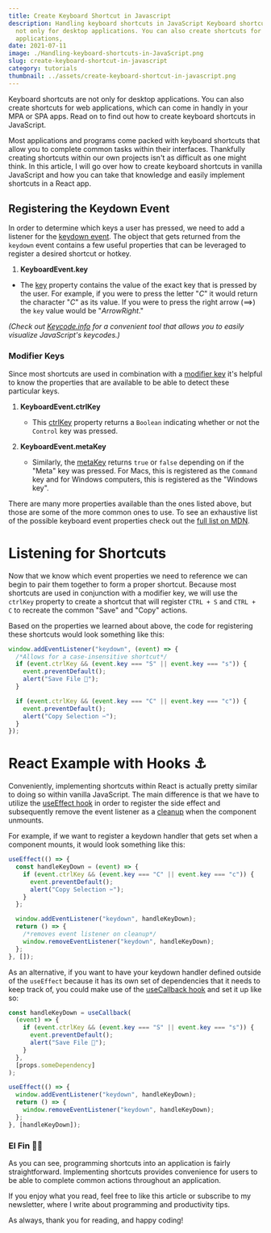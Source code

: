 ```yaml
---
title: Create Keyboard Shortcut in Javascript
description: Handling keyboard shortcuts in JavaScript Keyboard shortcuts are
  not only for desktop applications. You can also create shortcuts for web
  applications,
date: 2021-07-11
image: ./Handling-keyboard-shortcuts-in-JavaScript.png
slug: create-keyboard-shortcut-in-javascript
category: tutorials
thumbnail: ../assets/create-keyboard-shortcut-in-javascript.png
---
```


Keyboard shortcuts are not only for desktop applications. You can also create shortcuts for web applications, which can come in handly in your MPA or SPA apps. Read on to find out how to create keyboard shortcuts in JavaScript.

Most applications and programs come packed with keyboard shortcuts that allow you to complete common tasks within their interfaces. Thankfully creating shortcuts within our own projects isn't as difficult as one might think. In this article, I will go over how to create keyboard shortcuts in vanilla JavaScript and how you can take that knowledge and easily implement shortcuts in a React app.

## Registering the Keydown Event

In order to determine which keys a user has pressed, we need to add a listener for the [keydown event](https://developer.mozilla.org/en-US/docs/Web/API/Document/keydown_event). The object that gets returned from the `keydown` event contains a few useful properties that can be leveraged to register a desired shortcut or hotkey.

1.  **KeyboardEvent.key**

- The [key](https://developer.mozilla.org/en-US/docs/Web/API/KeyboardEvent/key) property contains the value of the exact key that is pressed by the user. For example, if you were to press the letter "_C_" it would return the character "_C_" as its value. If you were to press the right arrow (==>) the `key` value would be "_ArrowRight_."

_(Check out [Keycode.info](https://keycode.info/) for a convenient tool that allows you to easily visualize JavaScript's keycodes.)_

### Modifier Keys

Since most shortcuts are used in combination with a [modifier key](https://en.wikipedia.org/wiki/Modifier_key) it's helpful to know the properties that are available to be able to detect these particular keys.

1.  **KeyboardEvent.ctrlKey**

    - This [ctrlKey](https://developer.mozilla.org/en-US/docs/Web/API/KeyboardEvent/ctrlKey) property returns a `Boolean` indicating whether or not the `Control` key was pressed.

2.  **KeyboardEvent.metaKey**

    - Similarly, the [metaKey](https://developer.mozilla.org/en-US/docs/Web/API/KeyboardEvent/metaKey) returns `true` or `false` depending on if the "Meta" key was pressed. For Macs, this is registered as the `Command` key and for Windows computers, this is registered as the "Windows key".

There are many more properties available than the ones listed above, but those are some of the more common ones to use. To see an exhaustive list of the possible keyboard event properties check out the [full list on MDN](https://developer.mozilla.org/en-US/docs/Web/API/KeyboardEvent#properties).

# Listening for Shortcuts

Now that we know which event properties we need to reference we can begin to pair them together to form a proper shortcut. Because most shortcuts are used in conjunction with a modifier key, we will use the `ctrlKey` property to create a shortcut that will register `CTRL + S` and `CTRL + C` to recreate the common "Save" and "Copy" actions.

Based on the properties we learned about above, the code for registering these shortcuts would look something like this:

```javascript
window.addEventListener("keydown", (event) => {
  /*Allows for a case-insensitive shortcut*/
  if (event.ctrlKey && (event.key === "S" || event.key === "s")) {
    event.preventDefault();
    alert("Save File 💾");
  }

  if (event.ctrlKey && (event.key === "C" || event.key === "c")) {
    event.preventDefault();
    alert("Copy Selection ✂️");
  }
});
```

# React Example with Hooks ⚓

Conveniently, implementing shortcuts within React is actually pretty similar to doing so within vanilla JavaScript. The main difference is that we have to utilize the [useEffect hook](https://reactjs.org/docs/hooks-reference.html#useeffect) in order to register the side effect and subsequently remove the event listener as a [cleanup](https://reactjs.org/docs/hooks-effect.html#effects-with-cleanup) when the component unmounts.

For example, if we want to register a keydown handler that gets set when a component mounts, it would look something like this:

```javascript
useEffect(() => {
  const handleKeyDown = (event) => {
    if (event.ctrlKey && (event.key === "C" || event.key === "c")) {
      event.preventDefault();
      alert("Copy Selection ✂️");
    }
  };

  window.addEventListener("keydown", handleKeyDown);
  return () => {
    /*removes event listener on cleanup*/
    window.removeEventListener("keydown", handleKeyDown);
  };
}, []);
```

As an alternative, if you want to have your keydown handler defined outside of the `useEffect` because it has its own set of dependencies that it needs to keep track of, you could make use of the [useCallback hook](https://reactjs.org/docs/hooks-reference.html#usecallback) and set it up like so:

```javascript
const handleKeyDown = useCallback(
  (event) => {
    if (event.ctrlKey && (event.key === "S" || event.key === "s")) {
      event.preventDefault();
      alert("Save File 💾");
    }
  },
  [props.someDependency]
);

useEffect(() => {
  window.addEventListener("keydown", handleKeyDown);
  return () => {
    window.removeEventListener("keydown", handleKeyDown);
  };
}, [handleKeyDown]);
```

### El Fin 👋🏽

As you can see, programming shortcuts into an application is fairly straightforward. Implementing shortcuts provides convenience for users to be able to complete common actions throughout an application.

If you enjoy what you read, feel free to like this article or subscribe to my newsletter, where I write about programming and productivity tips.

As always, thank you for reading, and happy coding!

```

```

